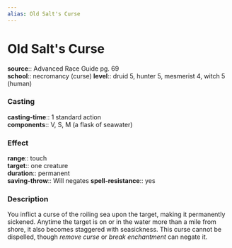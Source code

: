 ```yaml
---
alias: Old Salt's Curse
---
```


# Old Salt's Curse 

**source**:: Advanced Race Guide pg. 69  
**school**:: necromancy (curse)
**level**:: druid 5, hunter 5, mesmerist 4, witch 5 (human)

### Casting 

**casting-time**:: 1 standard action  
**components**:: V, S, M (a flask of seawater)

### Effect 

**range**:: touch  
**target**:: one creature  
**duration**:: permanent  
**saving-throw**:: Will negates
**spell-resistance**:: yes

### Description 

You inflict a curse of the roiling sea upon the target, making it permanently sickened. Anytime the target is on or in the water more than a mile from shore, it also becomes staggered with seasickness. This curse cannot be dispelled, though *remove curse* or *break enchantment* can negate it.
